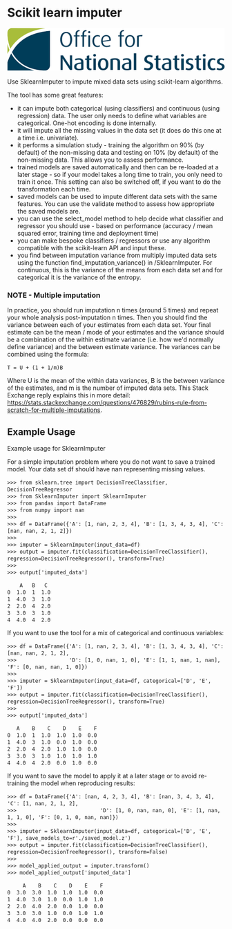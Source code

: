 # Scikit learn imputer

![](/ons_logo.png)

Use SklearnImputer to impute mixed data sets using scikit-learn algorithms.

The tool has some great features:
- it can impute both categorical (using classifiers) and continuous (using regression) data. The user only needs to define what variables are categorical. One-hot encoding is done internally.
- it will impute all the missing values in the data set (it does do this one at a time i.e. univariate).
- it performs a simulation study - training the algorithm on 90% (by default) of the non-missing data and testing on 10% (by default) of the non-missing data. This allows you to assess performance.
- trained models are saved automatically and then can be re-loaded at a later stage - so if your model takes a long time to train, you only need to train it once. This setting can also be switched off, if you want to do the transformation each time.
- saved models can be used to impute different data sets with the same features. You can use the validate method to assess how appropriate the saved models are.
- you can use the select_model method to help decide what classifier and regressor you should use - based on performance (accuracy / mean squared error, training time and deployment time)
- you can make bespoke classifiers / regressors or use any algorithm compatible with the scikit-learn API and input these.
- you find between imputation variance from multiply imputed data sets using the function find_imputation_variance() in /SklearnImputer. For continuous, this is the variance of the means from each data set and for categorical it is the variance of the entropy. 

### NOTE - Multiple imputation
In practice, you should run imputation n times (around 5 times) and repeat your whole analysis post-imputation n times. Then you should find the variance between each of your estimates from each data set. Your final estimate can be the mean / mode of your estimates and the variance should be a combination of the within estimate variance (i.e. how we'd normally define variance) and the between estimate variance. The variances can be combined using the formula:
```
T = U + (1 + 1/m)B
```
Where U is the mean of the within data variances, B is the between variance of the estimates, and m is the number of imputed data sets.
This Stack Exchange reply explains this in more detail: https://stats.stackexchange.com/questions/476829/rubins-rule-from-scratch-for-multiple-imputations.

## Example Usage 

Example usage for SklearnImputer

For a simple imputation problem where you do not want to save a trained model. Your data set df should have
nan representing missing values.
```
>>> from sklearn.tree import DecisionTreeClassifier, DecisionTreeRegressor
>>> from SklearnImputer import SklearnImputer
>>> from pandas import DataFrame
>>> from numpy import nan
>>>
>>> df = DataFrame({'A': [1, nan, 2, 3, 4], 'B': [1, 3, 4, 3, 4], 'C': [nan, nan, 2, 1, 2]})
>>>
>>> imputer = SklearnImputer(input_data=df)
>>> output = imputer.fit(classification=DecisionTreeClassifier(), regression=DecisionTreeRegressor(), transform=True)
>>>
>>> output['imputed_data']
```
        A   B   C
    0  1.0  1  1.0
    1  4.0  3  1.0
    2  2.0  4  2.0
    3  3.0  3  1.0
    4  4.0  4  2.0
    
If you want to use the tool for a mix of categorical and continuous variables:

```
>>> df = DataFrame({'A': [1, nan, 2, 3, 4], 'B': [1, 3, 4, 3, 4], 'C': [nan, nan, 2, 1, 2],
>>>                 'D': [1, 0, nan, 1, 0], 'E': [1, 1, nan, 1, nan], 'F': [0, nan, nan, 1, 0]})
>>>
>>> imputer = SklearnImputer(input_data=df, categorical=['D', 'E', 'F'])
>>> output = imputer.fit(classification=DecisionTreeClassifier(), regression=DecisionTreeRegressor(), transform=True)
>>>
>>> output['imputed_data']
```

       A    B    C    D    E    F
    0  1.0  1  1.0  1.0  1.0  0.0
    1  4.0  3  1.0  0.0  1.0  0.0
    2  2.0  4  2.0  1.0  1.0  0.0
    3  3.0  3  1.0  1.0  1.0  1.0
    4  4.0  4  2.0  0.0  1.0  0.0
    

If you want to save the model to apply it at a later stage or to avoid re-training the model when reproducing results:

```
>>> df = DataFrame({'A': [nan, 4, 2, 3, 4], 'B': [nan, 3, 4, 3, 4], 'C': [1, nan, 2, 1, 2],
>>>                           'D': [1, 0, nan, nan, 0], 'E': [1, nan, 1, 1, 0], 'F': [0, 1, 0, nan, nan]})
>>>
>>> imputer = SklearnImputer(input_data=df, categorical=['D', 'E', 'F'], save_models_to=r'./saved_model.z')
>>> output = imputer.fit(classification=DecisionTreeClassifier(), regression=DecisionTreeRegressor(), transform=False)
>>>
>>> model_applied_output = imputer.transform()
>>> model_applied_output['imputed_data']
```

         A    B    C    D    E    F
    0  3.0  3.0  1.0  1.0  1.0  0.0
    1  4.0  3.0  1.0  0.0  1.0  1.0
    2  2.0  4.0  2.0  0.0  1.0  0.0
    3  3.0  3.0  1.0  0.0  1.0  1.0
    4  4.0  4.0  2.0  0.0  0.0  0.0
